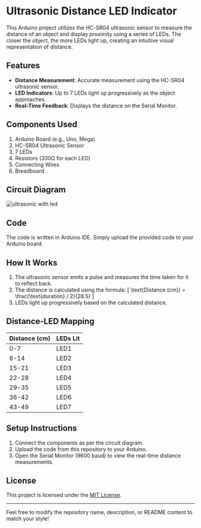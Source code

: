 # Ultrasonic Distance LED Indicator

This Arduino project utilizes the HC-SR04 ultrasonic sensor to measure the distance of an object and display proximity using a series of LEDs. The closer the object, the more LEDs light up, creating an intuitive visual representation of distance.

## Features
- **Distance Measurement**: Accurate measurement using the HC-SR04 ultrasonic sensor.
- **LED Indicators**: Up to 7 LEDs light up progressively as the object approaches.
- **Real-Time Feedback**: Displays the distance on the Serial Monitor.

## Components Used
1. Arduino Board (e.g., Uno, Mega)
2. HC-SR04 Ultrasonic Sensor
3. 7 LEDs
4. Resistors (330Ω for each LED)
5. Connecting Wires
6. Breadboard

## Circuit Diagram
![ultrasonic with led](https://github.com/user-attachments/assets/561911b0-512d-4bf8-b6fe-4b05d2a72ba2)


## Code
The code is written in Arduino IDE. Simply upload the provided code to your Arduino board.

## How It Works
1. The ultrasonic sensor emits a pulse and measures the time taken for it to reflect back.
2. The distance is calculated using the formula:
   \[
   \text{Distance (cm)} = \frac{\text{duration} / 2}{28.5}
   \]
3. LEDs light up progressively based on the calculated distance.

## Distance-LED Mapping
| Distance (cm) | LEDs Lit |
|---------------|----------|
| 0-7           | LED1     |
| 8-14          | LED2     |
| 15-21         | LED3     |
| 22-28         | LED4     |
| 29-35         | LED5     |
| 36-42         | LED6     |
| 43-49         | LED7     |

## Setup Instructions
1. Connect the components as per the circuit diagram.
2. Upload the code from this repository to your Arduino.
3. Open the Serial Monitor (9600 baud) to view the real-time distance measurements.

## License
This project is licensed under the [MIT License](LICENSE).

---

Feel free to modify the repository name, description, or README content to match your style!
